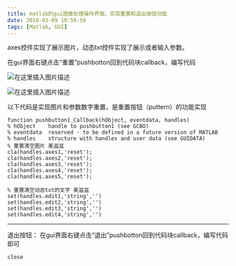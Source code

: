 ```yaml
---
title: matlab的gui图像处理操作界面，实现重置和退出按钮功能
date: 2018-03-09 10:59:59
tags: [Matlab, GUI]
---
```


axes控件实现了展示图片，动态txt控件实现了展示或者输入参数。
<!--more-->

在gui界面右键点击“重置”pushbotton回到代码块callback，编写代码

![在这里插入图片描述](https://img-blog.nos-eastchina1.126.net/blog/jiemian_chongzhi%20(2).png)

![在这里插入图片描述](https://img-blog.nos-eastchina1.126.net/blog/jiemian_chongzhi%20(1).png)

以下代码是实现图片和参数数字重置，是重置按钮（puttern）的功能实现
```
function pushbutton1_Callback(hObject, eventdata, handles)
% hObject    handle to pushbutton1 (see GCBO)
% eventdata  reserved - to be defined in a future version of MATLAB
% handles    structure with handles and user data (see GUIDATA)
% 重置清空图片 美滋滋
cla(handles.axes1,'reset');
cla(handles.axes2,'reset');
cla(handles.axes3,'reset');
cla(handles.axes4,'reset');
cla(handles.axes5,'reset');

% 重置清空动态txt的文字 美滋滋
set(handles.edit1,'string','')
set(handles.edit2,'string','')
set(handles.edit3,'string','')
set(handles.edit4,'string','')
```

----------------------------
退出按钮：
在gui界面右键点击“退出”pushbotton回到代码块callback，编写代码
即可
```
close
```
